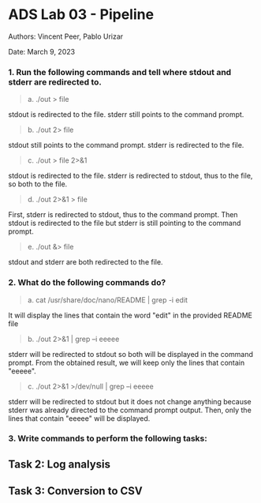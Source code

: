 # ADS Lab 03 - Pipeline

Authors: Vincent Peer, Pablo Urizar

Date: March 9, 2023

### 1. Run the following commands and tell where stdout and stderr are redirected to.  
> a. ./out > file  

stdout is redirected to the file. stderr still points to the command prompt.  
> b. ./out 2> file   

stdout still points to the command prompt. stderr is redirected to the file.   
> c. ./out > file 2>&1   
 
stdout is redirected to the file. stderr is redirected to stdout, thus to the file, so both to the file.  
> d. ./out 2>&1 > file  
 
First, stderr is redirected to stdout, thus to the command prompt. Then stdout is redirected to the file but stderr is still pointing to the command prompt.  
> e. ./out &> file  
 
stdout and stderr are both redirected to the file.   


### 2. What do the following commands do?
> a. cat /usr/share/doc/nano/README | grep -i edit

It will display the lines that contain the word "edit" in the provided README file

> b. ./out 2>&1 | grep –i eeeee

stderr will be redirected to stdout so both will be displayed in the command prompt. From the obtained result, we will keep only the lines that contain "eeeee".

> c. ./out 2>&1 >/dev/null | grep –i eeeee

stderr will be redirected to stdout but it does not change anything because stderr was already directed to the command prompt output. Then, only the lines that contain "eeeee" will be displayed.

### 3. Write commands to perform the following tasks:

## Task 2: Log analysis


## Task 3: Conversion to CSV
